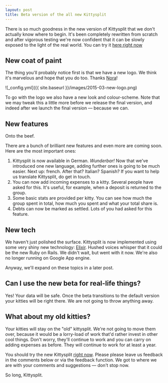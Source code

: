 ```yaml
---
layout: post
title: Beta version of the all new Kittysplit
---
```

There is so much goodness in the new version of Kittysplit that we don't actually know where to begin. It's been completely rewritten from scratch and after vigorous testing we're now confident that it can be slowly exposed to the light of the real world. You can try it [here right now](http://beta.kittysplit.com/new)

## New coat of paint

The thing you'll probably notice first is that we have a new logo. We think it's marvelous and hope that you do too. Thanks [Nora](http://norakuper.de/)!

![_config.yml]({{ site.baseurl }}/images/2015-03-new-logo.png)

To go with the logo we also have a new look and colour-scheme. Note that we may tweak this a little more before we release the final version, and indeed after we launch the final version &mdash; because we can.

## New features

Onto the beef. 

There are a bunch of brilliant new features and even more are coming soon. Here are the most important ones:

1. Kittysplit is now available in German. _Wunderbar!_ Now that we've introduced one new language, adding further ones is going to be much easier. Next up: french. After that? Italian? Spanish? If you want to help us translate Kittysplit, do get in touch.
2. You can now add incoming expenses to a kitty. Several people have asked for this. It's useful, for example, when a deposit is returned to the group.
3. Some basic stats are provided per kitty. You can see how much the group spent in total, how much you spent and what your total share is.
4. Debts can now be marked as settled. Lots of you had asked for this feature.

## New tech
We haven't just polished the surface. Kittysplit is now implemented using some very shiny new technology: [Elixir](http://elixir-lang.org/). Hushed voices whisper that it could be the new Ruby on Rails. We didn't wait, but went with it now. We're also no longer running on Google App engine. 

Anyway, we'll expand on these topics in a later post.

## Can I use the new beta for real-life things?
Yes! Your data will be safe. Once the beta transitions to the default version your kitties will be right there. We are not going to throw anything away.

## What about my old kitties?
Your kitties will stay on the "old" kittysplit. We're not going to move them over, because it would be a lorry-load of work that'd rather invest in other cool things. Don't worry, they'll continue to work and you can carry on adding expenses as before. They will continue to work for at least a year.

You should try the new Kittysplit [right now](http://beta.kittysplit.com/new). Please please leave us feedback in the comments below or via the feedback function. We got to where we are with your comments and suggestions &mdash; don't stop now.

So long,
Kittysplit.